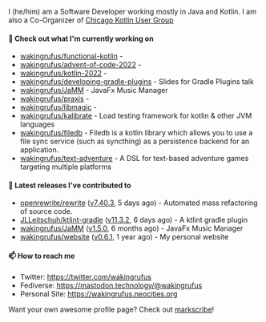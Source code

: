 I (he/him) am a Software Developer working mostly in Java and Kotlin.
I am also a Co-Organizer of [Chicago Kotlin User Group](https://github.com/chicagokotlin)

#### 🌱 Check out what I'm currently working on

- [wakingrufus/functional-kotlin](https://github.com/wakingrufus/functional-kotlin) - 
- [wakingrufus/advent-of-code-2022](https://github.com/wakingrufus/advent-of-code-2022) - 
- [wakingrufus/kotlin-2022](https://github.com/wakingrufus/kotlin-2022) - 
- [wakingrufus/developing-gradle-plugins](https://github.com/wakingrufus/developing-gradle-plugins) - Slides for Gradle Plugins talk
- [wakingrufus/JaMM](https://github.com/wakingrufus/JaMM) - JavaFx Music Manager
- [wakingrufus/praxis](https://github.com/wakingrufus/praxis) - 
- [wakingrufus/libmagic](https://github.com/wakingrufus/libmagic) - 
- [wakingrufus/kalibrate](https://github.com/wakingrufus/kalibrate) - Load testing framework for kotlin &amp; other JVM languages
- [wakingrufus/filedb](https://github.com/wakingrufus/filedb) - Filedb is a kotlin library which allows you to use a file sync service (such as syncthing) as a persistence backend for an application.
- [wakingrufus/text-adventure](https://github.com/wakingrufus/text-adventure) - A DSL for text-based adventure games targeting multiple platforms

#### 🔭 Latest releases I've contributed to

- [openrewrite/rewrite](https://github.com/openrewrite/rewrite) ([v7.40.3](https://github.com/openrewrite/rewrite/releases/tag/v7.40.3), 5 days ago) - Automated mass refactoring of source code.
- [JLLeitschuh/ktlint-gradle](https://github.com/JLLeitschuh/ktlint-gradle) ([v11.3.2](https://github.com/JLLeitschuh/ktlint-gradle/releases/tag/v11.3.2), 6 days ago) - A ktlint gradle plugin
- [wakingrufus/JaMM](https://github.com/wakingrufus/JaMM) ([v1.5.0](https://github.com/wakingrufus/JaMM/releases/tag/v1.5.0), 6 months ago) - JavaFx Music Manager
- [wakingrufus/website](https://github.com/wakingrufus/website) ([v0.6.1](https://github.com/wakingrufus/website/releases/tag/v0.6.1), 1 year ago) - My personal website

#### 📫 How to reach me

- Twitter: https://twitter.com/wakingrufus
- Fediverse: https://mastodon.technology/@wakingrufus
- Personal Site: https://wakingrufus.neocities.org

Want your own awesome profile page? Check out [markscribe](https://github.com/muesli/markscribe)!
